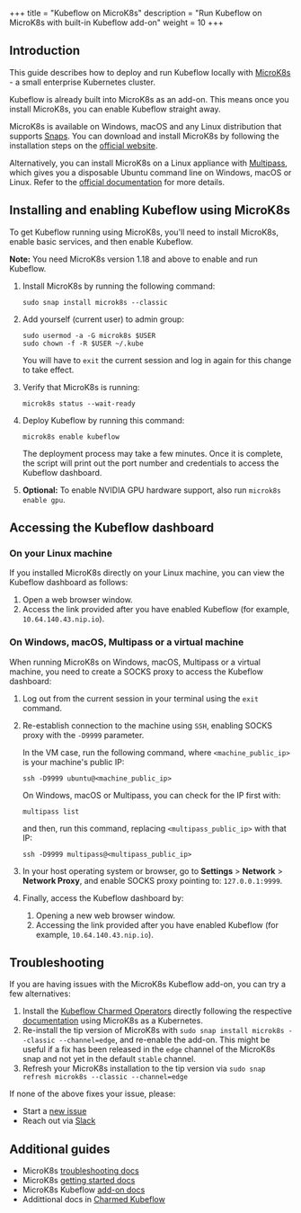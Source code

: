+++
title = "Kubeflow on MicroK8s"
description = "Run Kubeflow on MicroK8s with built-in Kubeflow add-on" 
weight = 10
+++


## Introduction

This guide describes how to deploy and run Kubeflow locally with [MicroK8s](https://microk8s.io/) - a small enterprise Kubernetes cluster.

Kubeflow is already built into MicroK8s as an add-on. This means once you install MicroK8s, you can enable Kubeflow straight away.

MicroK8s is available on Windows, macOS and any Linux distribution that supports [Snaps](https://snapcraft.io/). You can download and install MicroK8s by following the installation steps on the [official website](https://microk8s.io/).

Alternatively, you can install MicroK8s on a Linux appliance with [Multipass](https://multipass.run/), which gives you a disposable Ubuntu command line on Windows, macOS or Linux. Refer to the [official documentation](https://multipass.run/docs) for more details.


## Installing and enabling Kubeflow using MicroK8s

To get Kubeflow running using MicroK8s, you'll need to install MicroK8s, enable basic services, and then enable Kubeflow.

**Note:** You need MicroK8s version 1.18 and above to enable and run Kubeflow.

1. Install MicroK8s by running the following command:

    ```shell
    sudo snap install microk8s --classic
    ```

2. Add yourself (current user) to admin group:

    ```shell
    sudo usermod -a -G microk8s $USER
    sudo chown -f -R $USER ~/.kube
    ```

    You will have to `exit` the current session and log in again for this change to take effect.

3. Verify that MicroK8s is running:

    ```shell
    microk8s status --wait-ready
    ```

4. Deploy Kubeflow by running this command:

    ```shell
    microk8s enable kubeflow
    ```

    The deployment process may take a few minutes. Once it is complete, the script will print out the port number and credentials to access the Kubeflow dashboard.

5. **Optional:** To enable NVIDIA GPU hardware support, also run `microk8s enable gpu`.

## Accessing the Kubeflow dashboard

### On your Linux machine

If you installed MicroK8s directly on your Linux machine, you can view the Kubeflow dashboard as follows:

1. Open a web browser window.
2. Access the link provided after you have enabled Kubeflow (for example,
   `10.64.140.43.nip.io`).

### On Windows, macOS, Multipass or a virtual machine

When running MicroK8s on Windows, macOS, Multipass or a virtual machine, you need to create a SOCKS proxy to access the Kubeflow dashboard:

1. Log out from the current session in your terminal using the `exit` command.

2. Re-establish connection to the machine using `SSH`, enabling SOCKS proxy with the `-D9999` parameter.

    In the VM case, run the following command, where `<machine_public_ip>` is your machine's public IP:

    ```shell
    ssh -D9999 ubuntu@<machine_public_ip>
    ```

    On Windows, macOS or Multipass, you can check for the IP first with:

    ```shell
    multipass list
    ```

    and then, run this command, replacing `<multipass_public_ip>` with that IP:
    ```shell
    ssh -D9999 multipass@<multipass_public_ip>
    ```

3. In your host operating system or browser, go to **Settings** > **Network** > **Network Proxy**, and enable SOCKS proxy pointing to: `127.0.0.1:9999`.

4. Finally, access the Kubeflow dashboard by:
    1. Opening a new web browser window.
    2. Accessing the link provided after you have enabled Kubeflow (for example, `10.64.140.43.nip.io`).

## Troubleshooting

If you are having issues with the MicroK8s Kubeflow add-on, you can try a few alternatives:

1. Install the [Kubeflow Charmed Operators](https://charmed-kubeflow.io/) directly following the respective [documentation](https://charmed-kubeflow.io/docs/install) using MicroK8s as a Kubernetes. 
2. Re-install the tip version of MicroK8s with `sudo snap install microk8s --classic --channel=edge`, and re-enable the add-on. This might be useful if a fix has been released in the `edge` channel of the MicroK8s snap and not yet in the default `stable` channel.
3. Refresh your MicroK8s installation to the tip version via `sudo snap refresh microk8s --classic --channel=edge`

If none of the above fixes your issue, please:

* Start a [new issue](https://github.com/juju-solutions/bundle-kubeflow/issues/new)
* Reach out via [Slack](https://kubeflow.slack.com/archives/C7REE0EHK)

## Additional guides

* MicroK8s [troubleshooting docs](https://MicroK8s.io/docs/troubleshooting)
* MicroK8s [getting started docs](https://MicroK8s.io/docs)
* MicroK8s Kubeflow [add-on docs](https://microk8s.io/docs/addon-kubeflow)
* Addittional docs in [Charmed Kubeflow](https://charmed-kubeflow.io/docs)
